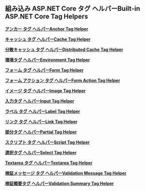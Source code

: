 ## <a name="built-in-aspnet-core-tag-helpers"></a><span data-ttu-id="7761d-101">組み込み ASP.NET Core タグ ヘルパー</span><span class="sxs-lookup"><span data-stu-id="7761d-101">Built-in ASP.NET Core Tag Helpers</span></span>

<span data-ttu-id="7761d-102">**[アンカー タグ ヘルパー](xref:mvc/views/tag-helpers/builtin-th/anchor-tag-helper)**</span><span class="sxs-lookup"><span data-stu-id="7761d-102">**[Anchor Tag Helper](xref:mvc/views/tag-helpers/builtin-th/anchor-tag-helper)**</span></span>

<span data-ttu-id="7761d-103">**[キャッシュ タグ ヘルパー](xref:mvc/views/tag-helpers/builtin-th/cache-tag-helper)**</span><span class="sxs-lookup"><span data-stu-id="7761d-103">**[Cache Tag Helper](xref:mvc/views/tag-helpers/builtin-th/cache-tag-helper)**</span></span>

<span data-ttu-id="7761d-104">**[分散キャッシュ タグ ヘルパー](xref:mvc/views/tag-helpers/builtin-th/distributed-cache-tag-helper)**</span><span class="sxs-lookup"><span data-stu-id="7761d-104">**[Distributed Cache Tag Helper](xref:mvc/views/tag-helpers/builtin-th/distributed-cache-tag-helper)**</span></span>

<span data-ttu-id="7761d-105">**[環境タグ ヘルパー](xref:mvc/views/tag-helpers/builtin-th/environment-tag-helper)**</span><span class="sxs-lookup"><span data-stu-id="7761d-105">**[Environment Tag Helper](xref:mvc/views/tag-helpers/builtin-th/environment-tag-helper)**</span></span>

<span data-ttu-id="7761d-106">**[フォーム タグ ヘルパー](xref:mvc/views/working-with-forms#the-form-tag-helper)**</span><span class="sxs-lookup"><span data-stu-id="7761d-106">**[Form Tag Helper](xref:mvc/views/working-with-forms#the-form-tag-helper)**</span></span>

<span data-ttu-id="7761d-107">**[フォーム アクション タグ ヘルパー](xref:mvc/views/working-with-forms#the-form-action-tag-helper)**</span><span class="sxs-lookup"><span data-stu-id="7761d-107">**[Form Action Tag Helper](xref:mvc/views/working-with-forms#the-form-action-tag-helper)**</span></span>

<span data-ttu-id="7761d-108">**[イメージ タグ ヘルパー](xref:mvc/views/tag-helpers/builtin-th/image-tag-helper)**</span><span class="sxs-lookup"><span data-stu-id="7761d-108">**[Image Tag Helper](xref:mvc/views/tag-helpers/builtin-th/image-tag-helper)**</span></span>

<span data-ttu-id="7761d-109">**[入力タグ ヘルパー](xref:mvc/views/working-with-forms#the-input-tag-helper)**</span><span class="sxs-lookup"><span data-stu-id="7761d-109">**[Input Tag Helper](xref:mvc/views/working-with-forms#the-input-tag-helper)**</span></span>

<span data-ttu-id="7761d-110">**[ラベル タグ ヘルパー](xref:mvc/views/working-with-forms#the-label-tag-helper)**</span><span class="sxs-lookup"><span data-stu-id="7761d-110">**[Label Tag Helper](xref:mvc/views/working-with-forms#the-label-tag-helper)**</span></span>

<span data-ttu-id="7761d-111">**[リンク タグ ヘルパー](xref:mvc/views/tag-helpers/builtin-th/link-tag-helper)**</span><span class="sxs-lookup"><span data-stu-id="7761d-111">**[Link Tag Helper](xref:mvc/views/tag-helpers/builtin-th/link-tag-helper)**</span></span>

<span data-ttu-id="7761d-112">**[部分タグ ヘルパー](xref:mvc/views/tag-helpers/builtin-th/partial-tag-helper)**</span><span class="sxs-lookup"><span data-stu-id="7761d-112">**[Partial Tag Helper](xref:mvc/views/tag-helpers/builtin-th/partial-tag-helper)**</span></span>

<span data-ttu-id="7761d-113">**[スクリプト タグ ヘルパー](xref:mvc/views/tag-helpers/builtin-th/script-tag-helper)**</span><span class="sxs-lookup"><span data-stu-id="7761d-113">**[Script Tag Helper](xref:mvc/views/tag-helpers/builtin-th/script-tag-helper)**</span></span>

<span data-ttu-id="7761d-114">**[選択タグ ヘルパー](xref:mvc/views/working-with-forms#the-select-tag-helper)**</span><span class="sxs-lookup"><span data-stu-id="7761d-114">**[Select Tag Helper](xref:mvc/views/working-with-forms#the-select-tag-helper)**</span></span>

<span data-ttu-id="7761d-115">**[Textarea タグ ヘルパー](xref:mvc/views/working-with-forms#the-textarea-tag-helper)**</span><span class="sxs-lookup"><span data-stu-id="7761d-115">**[Textarea Tag Helper](xref:mvc/views/working-with-forms#the-textarea-tag-helper)**</span></span>

<span data-ttu-id="7761d-116">**[検証メッセージ タグ ヘルパー](xref:mvc/views/working-with-forms#the-validation-message-tag-helper)**</span><span class="sxs-lookup"><span data-stu-id="7761d-116">**[Validation Message Tag Helper](xref:mvc/views/working-with-forms#the-validation-message-tag-helper)**</span></span>

<span data-ttu-id="7761d-117">**[検証概要タグ ヘルパー](xref:mvc/views/working-with-forms#the-validation-summary-tag-helper)**</span><span class="sxs-lookup"><span data-stu-id="7761d-117">**[Validation Summary Tag Helper](xref:mvc/views/working-with-forms#the-validation-summary-tag-helper)**</span></span>
